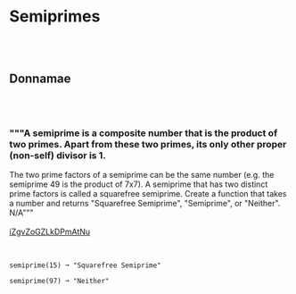 # Semiprimes
<br><br>
## Donnamae
<br><br>
### """A semiprime is a composite number that is the product of two primes. Apart from these two primes, its only other proper (non-self) divisor is 1.
The two prime factors of a semiprime can be the same number (e.g. the semiprime 49 is the product of 7x7). A semiprime that has two distinct prime factors is called a squarefree semiprime.
Create a function that takes a number and returns "Squarefree Semiprime", "Semiprime", or "Neither".
N/A"""
<br><br>
[iZgvZoGZLkDPmAtNu](https://edabit.com/challenge/iZgvZoGZLkDPmAtNu)
<br><br>
```semiprime(49) ➞ "Semiprime"

semiprime(15) ➞ "Squarefree Semiprime"

semiprime(97) ➞ "Neither"
```

<br><br>
